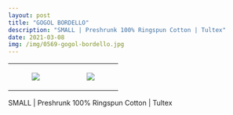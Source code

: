 ```yaml
---
layout: post
title: "GOGOL BORDELLO"
description: "SMALL | Preshrunk 100% Ringspun Cotton | Tultex"
date: 2021-03-08
img: /img/0569-gogol-bordello.jpg
---
```




<table style="width:100%;"><tr><td style="vertical-align:top;">
      <figure class="tmblr-full" data-orig-height="2048" data-orig-width="1365" data-orig-src="https://concertshirts.netlify.app/shirts/0569/0569-01.jpg"><img src="https://64.media.tumblr.com/bf4d5d5428fb2f33402699945c447db6/da0b0b1eb8977e67-ca/s540x810/75b89f9642a8f03a5d169369b2e8c510b83dcd6d.jpg" data-orig-height="2048" data-orig-width="1365" data-orig-src="https://concertshirts.netlify.app/shirts/0569/0569-01.jpg"/></figure></td>
    <td style="vertical-align:top;">
      <figure class="tmblr-full" data-orig-height="2048" data-orig-width="1365" data-orig-src="https://concertshirts.netlify.app/shirts/0569/0569-02.jpg"><img src="https://64.media.tumblr.com/3b9e56402b4b565d05ec3f500b7b5b8e/da0b0b1eb8977e67-3c/s540x810/08c9ff33343f100455d11ea533b10a2ee4f57836.jpg" data-orig-height="2048" data-orig-width="1365" data-orig-src="https://concertshirts.netlify.app/shirts/0569/0569-02.jpg"/></figure></td>
  </tr></table><p>
  SMALL | Preshrunk 100% Ringspun Cotton | Tultex
</p>

